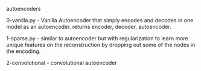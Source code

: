 autoencoders

0-vanilla.py - Vanilla Autoencoder that simply encodes and decodes in one model as an autoencoder. returns encoder, decoder, autoencoder.

1-sparse.py - similar to autoencoder but with regularization to learn more unique features on the reconstruction by dropping out some of the nodes in the encoding.

2-convolutional - convolutional autoencoder